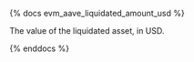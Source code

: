 {% docs evm_aave_liquidated_amount_usd %}

The value of the liquidated asset, in USD.

{% enddocs %}
